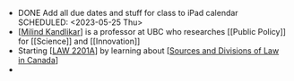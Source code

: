 - DONE Add all due dates and stuff for class to iPad calendar
  SCHEDULED: <2023-05-25 Thu>
- [[Milind Kandlikar]] is a professor at UBC who researches [[Public Policy]] for [[Science]] and [[Innovation]]
- Starting [[LAW 2201A]] by learning about [[Sources and Divisions of Law in Canada]]
-

[//begin]: # "Autogenerated link references for markdown compatibility"
[Milind Kandlikar]: <../pages-ls/Milind Kandlikar> "Milind Kandlikar"
[LAW 2201A]: <../pages-ls/LAW 2201A> "Course Overview"
[Sources and Divisions of Law in Canada]: <../pages-ls/Sources and Divisions of Law in Canada> "Sources and Divisions of Law in Canada"
[//end]: # "Autogenerated link references"